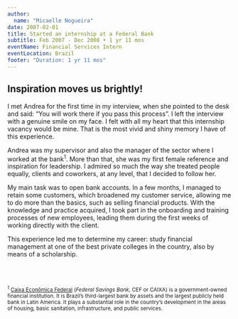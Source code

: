 ```yaml
---
author:
  name: "Micaelle Nogueira"
date: 2007-02-01
title: Started an internship at a Federal Bank
subtitle: Feb 2007 - Dec 2008 • 1 yr 11 mos
eventName: Financial Services Intern 
eventLocation: Brazil
footer: "Duration: 1 yr 11 mos"
---
```


## Inspiration moves us brightly!

I met Andrea for the first time in my interview, when she pointed to the desk and said: “You will work there if you pass this process”. I left the interview with a genuine smile on my face. I felt with all my heart that this internship vacancy would be mine. That is the most vivid and shiny memory I have of this experience.

Andrea was my supervisor and also the manager of the sector where I worked at the bank<sup>1</sup>. More than that, she was my first female reference and inspiration for leadership. I admired so much the way she treated people equally, clients and coworkers, at any level, that I decided to follow her.

My main task was to open bank accounts. In a few months, I managed to retain some customers, which broadened my customer service, allowing me to do more than the basics, such as selling financial products. With the knowledge and practice acquired, I took part in the onboarding and training processes of new employees, leading them during the first weeks of working directly with the client.

This experience led me to determine my career: study financial management at one of the best private colleges in the country, also by means of a scholarship.

<br/>
<br/>

<small><sup>1</sup> [Caixa Econômica Federal](https://www.caixa.gov.br/site/english/About-Caixa/Paginas/default.aspx) (*Federal Savings Bank*, CEF or CAIXA) is a government-owned financial institution. It is Brazil’s third-largest bank by assets and the largest publicly held bank in Latin America. It plays a substantial role in the country’s development in the areas of housing, basic sanitation, infrastructure, and public services. </small>